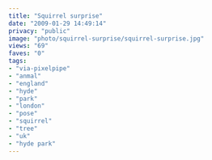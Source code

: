 ```yaml
---
title: "Squirrel surprise"
date: "2009-01-29 14:49:14"
privacy: "public"
image: "photo/squirrel-surprise/squirrel-surprise.jpg"
views: "69"
faves: "0"
tags:
- "via-pixelpipe"
- "anmal"
- "england"
- "hyde"
- "park"
- "london"
- "pose"
- "squirrel"
- "tree"
- "uk"
- "hyde park"
---
```

<a href="/photos/2009/01/30/squirrel-surprise"></a>
